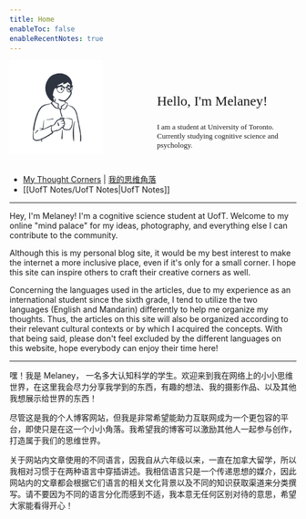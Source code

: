 ```yaml
---
title: Home
enableToc: false
enableRecentNotes: true
---
```


<div style="-webkit-column-count: 2; -moz-column-count: 2; column-count: 2; -webkit-column-rule: 0px dotted #e0e0e0; -moz-column-rule: 0px dotted #e0e0e0; column-rule: 0px dotted #e0e0e0; column-width: 100px">
<img src="https://raw.githubusercontent.com/mel10c/image/main/obsidian/peep.png"/ style="width: calc(100%/1.5)">
 <br>  <br>  <br>  <br>
 <p style="font-size: x-large; color:var(--secondary); font-family:'fira code'">Hello, I'm Melaney!</p> <p style="font-size: small; color:var(--primary); font-family:'fira code'"> I am a student at University of Toronto. Currently studying cognitive science and psychology.</p>
</div>

- [My Thought Corners](/tags/English) | [我的思维角落](/tags/中文)
- [[UofT Notes/UofT Notes|UofT Notes]]

<!-- <div style="float: left; width: 30%; min-width: 50px"> -->
<!-- <img src="https://raw.githubusercontent.com/mel10c/image/main/obsidian/peep.png"/> -->
<!-- </div> -->
<!-- <div style="float: right; width: 70%; "> -->
<!-- <p style="font-size: xx-large; color:var(--secondary); font-family:'fira code'">Hello, I'm Melaney!</p> <p style="font-size: medium; color:var(--primary); font-family:'fira code'"> I am a student at University of Toronto. Currently studying cognitive science, psychology, and computer science.</p> -->
<!-- <a href="/tags/English">My Thought Corners</a> <a> | </a> -->
<!-- <a href="/tags/中文">我的思维角落</a> -->
<!-- </div> -->
<!---->

---

Hey, I'm Melaney! I'm a cognitive science student at UofT. Welcome to my online "mind palace" for my ideas, photography, and everything else I can contribute to the community.

Although this is my personal blog site, it would be my best interest to make the internet a more inclusive place, even if it's only for a small corner. I hope this site can inspire others to craft their creative corners as well.

Concerning the languages used in the articles, due to my experience as an international student since the sixth grade, I tend to utilize the two languages (English and Mandarin) differently to help me organize my thoughts. Thus, the articles on this site will also be organized according to their relevant cultural contexts or by which I acquired the concepts. With that being said, please don't feel excluded by the different languages on this website, hope everybody can enjoy their time here!

---

嘿！我是 Melaney， 一名多大认知科学的学生。欢迎来到我在网络上的小小思维世界，在这里我会尽力分享我学到的东西，有趣的想法、我的摄影作品、以及其他我想展示给世界的东西！

尽管这是我的个人博客网站，但我是非常希望能助力互联网成为一个更包容的平台，即使只是在这一个小小角落。我希望我的博客可以激励其他人一起参与创作，打造属于我们的思维世界。

关于网站内文章使用的不同语言，因我自从六年级以来，一直在加拿大留学，所以我相对习惯于在两种语言中穿插讲述。我相信语言只是一个传递思想的媒介，因此网站内的文章都会根据它们语言的相关文化背景以及不同的知识获取渠道来分类撰写。请不要因为不同的语言分化而感到不适，我本意无任何区别对待的意思，希望大家能看得开心！

